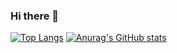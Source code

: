 ### Hi there 👋

<!--
**YongWoo-8933/YongWoo-8933** is a ✨ _special_ ✨ repository because its `README.md` (this file) appears on your GitHub profile.

Here are some ideas to get you started:

- 🔭 I’m currently working on ...
- 🌱 I’m currently learning ...
- 👯 I’m looking to collaborate on ...
- 🤔 I’m looking for help with ...
- 💬 Ask me about ...
- 📫 How to reach me: ...
- 😄 Pronouns: ...
- ⚡ Fun fact: ...
-->

[![Top Langs](https://github-readme-stats.vercel.app/api/top-langs/?username=YongWoo-8933)](https://github.com/anuraghazra/github-readme-stats)
[![Anurag's GitHub stats](https://github-readme-stats.vercel.app/api?username=YongWoo-8933)](https://github.com/anuraghazra/github-readme-stats)

